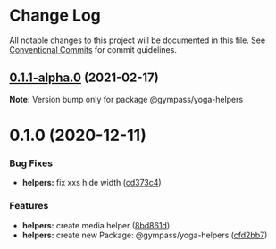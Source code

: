 # Change Log

All notable changes to this project will be documented in this file.
See [Conventional Commits](https://conventionalcommits.org) for commit guidelines.

## [0.1.1-alpha.0](https://github.com/Gympass/yoga/compare/@gympass/yoga-helpers@0.1.0...@gympass/yoga-helpers@0.1.1-alpha.0) (2021-02-17)

**Note:** Version bump only for package @gympass/yoga-helpers





# 0.1.0 (2020-12-11)

### Bug Fixes

- **helpers:** fix xxs hide width ([cd373c4](https://github.com/Gympass/yoga/commit/cd373c4a544a4f42a068aef026d17fe1ed3ad955))

### Features

- **helpers:** create media helper ([8bd861d](https://github.com/Gympass/yoga/commit/8bd861dbb26e1650af6adcd1105791dc9adf34c1))
- **helpers:** create new Package: @gympass/yoga-helpers ([cfd2bb7](https://github.com/Gympass/yoga/commit/cfd2bb75866fe17c48e27246b1413e813ff0ae4a))
